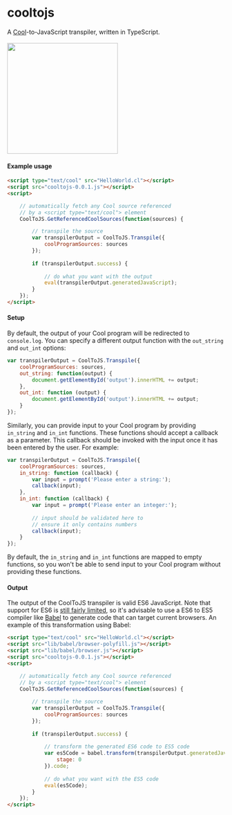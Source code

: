 # cooltojs
A [Cool](http://en.wikipedia.org/wiki/Cool_%28programming_language%29)-to-JavaScript transpiler, written in TypeScript.
<br />
<br />
<img height="256" src="http://nathanfriend.io/cooltojs/img/coolToJsLogo.png" />

#### Example usage
```` HTML
<script type="text/cool" src="HelloWorld.cl"></script>
<script src="cooltojs-0.0.1.js"></script>
<script>

    // automatically fetch any Cool source referenced 
    // by a <script type="text/cool"> element
    CoolToJS.GetReferencedCoolSources(function(sources) {

        // transpile the source
        var transpilerOutput = CoolToJS.Transpile({
            coolProgramSources: sources
        });
        
        if (transpilerOutput.success) {
            
            // do what you want with the output
            eval(transpilerOutput.generatedJavaScript);
        }
    });
</script>
````

#### Setup
By default, the output of your Cool program will be redirected to `console.log`.  You can specify a different output function with the `out_string` and `out_int` options:

```` JavaScript
var transpilerOutput = CoolToJS.Transpile({
    coolProgramSources: sources,
    out_string: function(output) {
        document.getElementById('output').innerHTML += output;
    },
    out_int: function (output) {
        document.getElementById('output').innerHTML += output;
    }
});
````

Similarly, you can provide input to your Cool program by providing `in_string` and `in_int` functions.  These functions should accept a callback as a parameter.  This callback should be invoked with the input once it has been entered by the user.  For example:

```` JavaScript
var transpilerOutput = CoolToJS.Transpile({
    coolProgramSources: sources,
    in_string: function (callback) {
        var input = prompt('Please enter a string:');
        callback(input);
    },
    in_int: function (callback) {
        var input = prompt('Please enter an integer:');
        
        // input should be validated here to 
        // ensure it only contains numbers
        callback(input);
    }
});
````
By default, the `in_string` and `in_int` functions are mapped to empty functions, so you won't be able to send input to your Cool program without providing these functions.

#### Output
The output of the CoolToJS transpiler is valid ES6 JavaScript.  Note that support for ES6 is [still fairly limited](https://kangax.github.io/compat-table/es6/), so it's advisable to use a ES6 to ES5 compiler like [Babel](http://babeljs.io/) to generate code that can target current browsers.  An example of this transformation using Babel:

```` HTML
<script type="text/cool" src="HelloWorld.cl"></script>
<script src="lib/babel/browser-polyfill.js"></script>
<script src="lib/babel/browser.js"></script>
<script src="cooltojs-0.0.1.js"></script>
<script>

    // automatically fetch any Cool source referenced 
    // by a <script type="text/cool"> element
    CoolToJS.GetReferencedCoolSources(function(sources) {
        
        // transpile the source
        var transpilerOutput = CoolToJS.Transpile({
            coolProgramSources: sources
        });
        
        if (transpilerOutput.success) {
            
            // transform the generated ES6 code to ES5 code
            var es5Code = babel.transform(transpilerOutput.generatedJavaScript, {
                stage: 0
            }).code;
            
            // do what you want with the ES5 code
            eval(es5Code);
        }
    });
</script>
````
